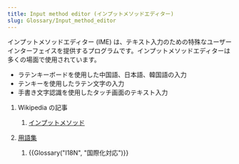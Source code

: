```yaml
---
title: Input method editor (インプットメソッドエディター)
slug: Glossary/Input_method_editor
---
```


インプットメソッドエディター (IME) は、テキスト入力のための特殊なユーザーインターフェイスを提供するプログラムです。インプットメソッドエディターは多くの場面で使用されています。

- ラテンキーボードを使用した中国語、日本語、韓国語の入力
- テンキーを使用したラテン文字の入力
- 手書き文字認識を使用したタッチ画面のテキスト入力

1. Wikipedia の記事

    1. [インプットメソッド](https://ja.wikipedia.org/wiki/インプットメソッド)

2. [用語集](/ja/docs/Glossary)

    1. {{Glossary("I18N", "国際化対応")}}
